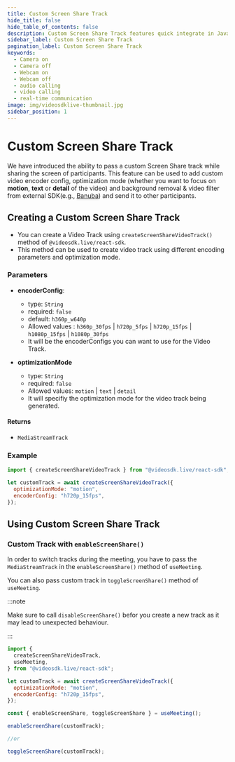 ```yaml
---
title: Custom Screen Share Track
hide_title: false
hide_table_of_contents: false
description: Custom Screen Share Track features quick integrate in Javascript, React JS, Android, IOS, React Native, Flutter with Video SDK to add live video & audio conferencing to your applications.
sidebar_label: Custom Screen Share Track
pagination_label: Custom Screen Share Track
keywords:
  - Camera on
  - Camera off
  - Webcam on
  - Webcam off
  - audio calling
  - video calling
  - real-time communication
image: img/videosdklive-thumbnail.jpg
sidebar_position: 1
---
```


# Custom Screen Share Track

We have introduced the ability to pass a custom Screen Share track while sharing the screen of participants. This feature can be used to add custom video encoder config, optimization mode (whether you want to focus on **motion**, **text** or **detail** of the video) and background removal & video filter from external SDK(e.g., [Banuba](https://www.banuba.com/)) and send it to other participants.

## Creating a Custom Screen Share Track

- You can create a Video Track using `createScreenShareVideoTrack()` method of `@videosdk.live/react-sdk`.
- This method can be used to create video track using different encoding parameters and optimization mode.

### Parameters

- **encoderConfig**:

  - type: `String`
  - required: `false`
  - default: `h360p_w640p`
  - Allowed values : `h360p_30fps` | `h720p_5fps` | `h720p_15fps` | `h1080p_15fps` | `h1080p_30fps`
  - It will be the encoderConfigs you can want to use for the Video Track.

- **optimizationMode**
  - type: `String`
  - required: `false`
  - Allowed values: `motion` | `text` | `detail`
  - It will specifiy the optimization mode for the video track being generated.

#### Returns

- `MediaStreamTrack`

### Example

```javascript
import { createScreenShareVideoTrack } from "@videosdk.live/react-sdk";

let customTrack = await createScreenShareVideoTrack({
  optimizationMode: "motion",
  encoderConfig: "h720p_15fps",
});
```

## Using Custom Screen Share Track

### Custom Track with `enableScreenShare()`

In order to switch tracks during the meeting, you have to pass the `MediaStreamTrack` in the `enableScreenShare()` method of `useMeeting`.

You can also pass custom track in `toggleScreenShare()` method of `useMeeting`.

:::note

Make sure to call `disableScreenShare()` befor you create a new track as it may lead to unexpected behaviour.

:::

```javascript
import {
  createScreenShareVideoTrack,
  useMeeting,
} from "@videosdk.live/react-sdk";

let customTrack = await createScreenShareVideoTrack({
  optimizationMode: "motion",
  encoderConfig: "h720p_15fps",
});

const { enableScreenShare, toggleScreenShare } = useMeeting();

enableScreenShare(customTrack);

//or

toggleScreenShare(customTrack);
```
